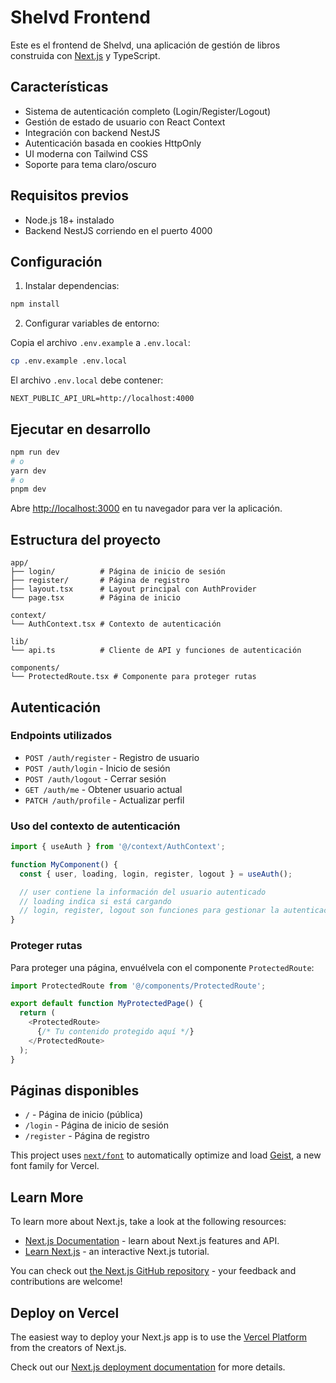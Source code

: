 # Shelvd Frontend

Este es el frontend de Shelvd, una aplicación de gestión de libros construida con [Next.js](https://nextjs.org) y TypeScript.

## Características

- Sistema de autenticación completo (Login/Register/Logout)
- Gestión de estado de usuario con React Context
- Integración con backend NestJS
- Autenticación basada en cookies HttpOnly
- UI moderna con Tailwind CSS
- Soporte para tema claro/oscuro

## Requisitos previos

- Node.js 18+ instalado
- Backend NestJS corriendo en el puerto 4000

## Configuración

1. Instalar dependencias:

```bash
npm install
```

2. Configurar variables de entorno:

Copia el archivo `.env.example` a `.env.local`:

```bash
cp .env.example .env.local
```

El archivo `.env.local` debe contener:

```
NEXT_PUBLIC_API_URL=http://localhost:4000
```

## Ejecutar en desarrollo

```bash
npm run dev
# o
yarn dev
# o
pnpm dev
```

Abre [http://localhost:3000](http://localhost:3000) en tu navegador para ver la aplicación.

## Estructura del proyecto

```
app/
├── login/          # Página de inicio de sesión
├── register/       # Página de registro
├── layout.tsx      # Layout principal con AuthProvider
└── page.tsx        # Página de inicio

context/
└── AuthContext.tsx # Contexto de autenticación

lib/
└── api.ts          # Cliente de API y funciones de autenticación

components/
└── ProtectedRoute.tsx # Componente para proteger rutas
```

## Autenticación

### Endpoints utilizados

- `POST /auth/register` - Registro de usuario
- `POST /auth/login` - Inicio de sesión
- `POST /auth/logout` - Cerrar sesión
- `GET /auth/me` - Obtener usuario actual
- `PATCH /auth/profile` - Actualizar perfil

### Uso del contexto de autenticación

```typescript
import { useAuth } from '@/context/AuthContext';

function MyComponent() {
  const { user, loading, login, register, logout } = useAuth();

  // user contiene la información del usuario autenticado
  // loading indica si está cargando
  // login, register, logout son funciones para gestionar la autenticación
}
```

### Proteger rutas

Para proteger una página, envuélvela con el componente `ProtectedRoute`:

```typescript
import ProtectedRoute from '@/components/ProtectedRoute';

export default function MyProtectedPage() {
  return (
    <ProtectedRoute>
      {/* Tu contenido protegido aquí */}
    </ProtectedRoute>
  );
}
```

## Páginas disponibles

- `/` - Página de inicio (pública)
- `/login` - Página de inicio de sesión
- `/register` - Página de registro

This project uses [`next/font`](https://nextjs.org/docs/app/building-your-application/optimizing/fonts) to automatically optimize and load [Geist](https://vercel.com/font), a new font family for Vercel.

## Learn More

To learn more about Next.js, take a look at the following resources:

- [Next.js Documentation](https://nextjs.org/docs) - learn about Next.js features and API.
- [Learn Next.js](https://nextjs.org/learn) - an interactive Next.js tutorial.

You can check out [the Next.js GitHub repository](https://github.com/vercel/next.js) - your feedback and contributions are welcome!

## Deploy on Vercel

The easiest way to deploy your Next.js app is to use the [Vercel Platform](https://vercel.com/new?utm_medium=default-template&filter=next.js&utm_source=create-next-app&utm_campaign=create-next-app-readme) from the creators of Next.js.

Check out our [Next.js deployment documentation](https://nextjs.org/docs/app/building-your-application/deploying) for more details.
